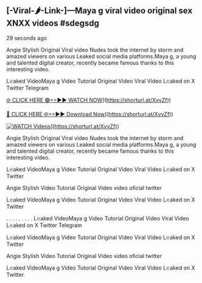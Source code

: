 ## [-Viral-🌶-Link-]—Maya g viral video original sex XNXX videos #sdegsdg

29 seconds ago

Angie Stylish Original Viral video Nudes took the internet by storm and amazed viewers on various Leaked social media platforms.Maya g, a young and talented digital creator, recently became famous thanks to this interesting video.

L𝚎aked VideoMaya g Video Tutorial Original Video Viral Video L𝚎aked on X Twitter Telegram

[🌐 CLICK HERE 🟢==►► WATCH NOW](https://i.imgur.com/dJHk4Zq.gif)](https://shorturl.at/XvvZf))

[🔴 CLICK HERE 🌐==►► Download Now](https://i.imgur.com/dJHk4Zq.gif)](https://shorturl.at/XvvZf))

[![WATCH Videos](https://i.imgur.com/dJHk4Zq.gif)](https://i.imgur.com/dJHk4Zq.gif)](https://shorturl.at/XvvZf))

Angie Stylish Original Viral video Nudes took the internet by storm and amazed viewers on various Leaked social media platforms.Maya g, a young and talented digital creator, recently became famous thanks to this interesting video.

L𝚎aked VideoMaya g Video Tutorial Original Video Viral Video L𝚎aked on X Twitter

Angie Stylish Video Tutorial Original Video video oficial twitter

L𝚎aked VideoMaya g Video Tutorial Original Video Viral Video L𝚎aked on X Twitter

. . . . . . . . . L𝚎aked VideoMaya g Video Tutorial Original Video Viral Video L𝚎aked on X Twitter Telegram

L𝚎aked VideoMaya g Video Tutorial Original Video Viral Video L𝚎aked on X Twitter

Angie Stylish Video Tutorial Original Video video oficial twitter

L𝚎aked VideoMaya g Video Tutorial Original Video Viral Video L𝚎aked on X Twitter.